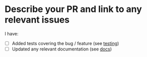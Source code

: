 # Describe your PR and link to any relevant issues

I have:

- [ ] Added tests covering the bug / feature (see [testing](https://github.com/99designs/gqlgen/blob/master/TESTING.md))
- [ ] Updated any relevant documentation (see [docs](https://github.com/99designs/gqlgen/tree/master/docs/content))
